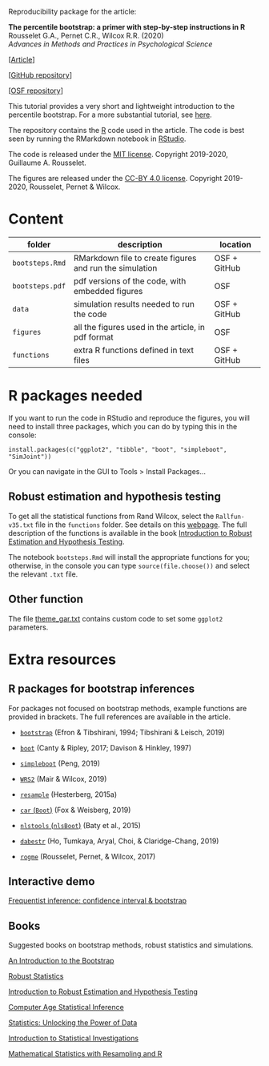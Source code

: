 Reproducibility package for the article:

**The percentile bootstrap: a primer with step-by-step instructions in R**  
Rousselet G.A., Pernet C.R., Wilcox R.R. (2020)  
*Advances in Methods and Practices in Psychological Science*  

[[Article](https://journals.sagepub.com/doi/10.1177/2515245920911881)]

[[GitHub repository](https://github.com/GRousselet/bootsteps)]

[[OSF repository](https://osf.io/dvuze/)]

This tutorial provides a very short and lightweight introduction to the percentile bootstrap. For a more substantial tutorial, see [here](https://osf.io/8b4t5/).

The repository contains the [R](https://www.r-project.org/) code  used in the article. The code is best seen by running the RMarkdown notebook in [RStudio](https://www.rstudio.com/).

The code is released under the [MIT license](https://opensource.org/licenses/MIT). Copyright 2019-2020, Guillaume A. Rousselet.

The figures are released under the [CC-BY 4.0 license](https://creativecommons.org/licenses/by/4.0/legalcode). Copyright 2019-2020, Rousselet, Pernet & Wilcox.

# Content
|folder|description|location|
|-----|-----|-----|
|`bootsteps.Rmd`|RMarkdown file to create figures and run the simulation|OSF + GitHub|
|`bootsteps.pdf`|pdf versions of the code, with embedded figures|OSF|
|`data`|simulation results needed to run the code|OSF + GitHub|
|`figures`|all the figures used in the article, in pdf format|OSF|
|`functions`|extra R functions defined in text files|OSF + GitHub|

# R packages needed
If you want to run the code in RStudio and reproduce the figures, you will need to install three packages, which you can do by typing this in the console:

`install.packages(c("ggplot2", "tibble", "boot", "simpleboot", "SimJoint"))`

Or you can navigate in the GUI to Tools > Install Packages...

## Robust estimation and hypothesis testing
To get all the statistical functions from Rand Wilcox, select the `Rallfun-v35.txt` file in the `functions` folder. See details on this [webpage](https://dornsife.usc.edu/labs/rwilcox/software/). The full description of the functions is available in the book [Introduction to Robust Estimation and Hypothesis Testing](https://books.google.co.uk/books/about/Introduction_to_Robust_Estimation_and_Hy.html?id=8f8nBb4__EYC&printsec=frontcover&source=kp_read_button&redir_esc=y#v=onepage&q&f=false).

The notebook `bootsteps.Rmd` will install the appropriate functions for you; otherwise, in the console you can type `source(file.choose())` and select the relevant `.txt` file.

## Other function
The file [theme_gar.txt](https://github.com/GRousselet/articles/blob/master/bootstrap/functions/theme_gar.txt) contains custom code to set some `ggplot2` parameters.

# Extra resources

## R packages for bootstrap inferences

For packages not focused on bootstrap methods, example functions are provided in brackets. The full references are available in the article.

- [`bootstrap`](https://cran.r-project.org/web/packages/bootstrap/) (Efron & Tibshirani, 1994; Tibshirani & Leisch, 2019)

- [`boot`](https://cran.r-project.org/web/packages/boot/) (Canty & Ripley, 2017; Davison & Hinkley, 1997)

- [`simpleboot`](https://cran.r-project.org/web/packages/simpleboot/) (Peng, 2019)

- [`WRS2`](https://cran.r-project.org/web/packages/WRS2/) (Mair & Wilcox, 2019)

- [`resample`](https://cran.r-project.org/web/packages/resample/) (Hesterberg, 2015a)

- [`car` (`Boot`)](https://cran.r-project.org/web/packages/car/) (Fox & Weisberg, 2019)

- [`nlstools` (`nlsBoot`)](https://cran.r-project.org/web/packages/nlstools/) (Baty et al., 2015)

- [`dabestr`](https://cran.r-project.org/web/packages/dabestr/) (Ho, Tumkaya, Aryal, Choi, & Claridge-Chang, 2019)

- [`rogme`](https://github.com/GRousselet/rogme) (Rousselet, Pernet, & Wilcox, 2017)

## Interactive demo
[Frequentist inference: confidence interval & bootstrap](https://seeing-theory.brown.edu/frequentist-inference/index.html)

## Books
Suggested books on bootstrap methods, robust statistics and simulations.

[An Introduction to the Bootstrap](https://books.google.co.uk/books?id=gLlpIUxRntoC&printsec=frontcover&dq=bootstrap+efron&hl=en&sa=X&ved=0ahUKEwjiv676orHiAhVIRxUIHYkgAckQ6AEIKDAA#v=onepage&q=bootstrap%20efron&f=false)

[Robust Statistics](https://books.google.co.uk/books?id=yAmZsxWSEWgC&dq=mathematical+foundations+of+robust+statistics&hl=en&sa=X&ved=0ahUKEwj3tP6Oo7HiAhU_UhUIHftBCnQQ6AEILjAB)

[Introduction to Robust Estimation and Hypothesis Testing](https://books.google.co.uk/books/about/Introduction_to_Robust_Estimation_and_Hy.html?id=8f8nBb4__EYC&printsec=frontcover&source=kp_read_button&redir_esc=y#v=onepage&q&f=false)

[Computer Age Statistical Inference](https://books.google.co.uk/books?id=Sj1yDAAAQBAJ&printsec=frontcover&dq=computer+inference+efron&hl=en&sa=X&ved=0ahUKEwiXy7vjorHiAhU4SxUIHUm7A3kQ6AEIKDAA#v=onepage&q=computer%20inference%20efron&f=false)

[Statistics: Unlocking the Power of Data](https://books.google.co.uk/books?id=EpBEDwAAQBAJ&printsec=frontcover&dq=Statistics:+Unlocking+the+Power+of+Data&hl=en&sa=X&ved=0ahUKEwil1unSorHiAhUPTxUIHfCwBjEQ6AEIKDAA#v=onepage&q=Statistics%3A%20Unlocking%20the%20Power%20of%20Data&f=false)

[Introduction to Statistical Investigations](https://books.google.co.uk/books?id=FsvVwQEACAAJ&dq=Introduction+to+Statistical+Investigations&hl=en&sa=X&ved=0ahUKEwigt_2worHiAhUySBUIHcZqCnAQ6AEIKDAA)

[Mathematical Statistics with Resampling and R](https://books.google.co.uk/books?id=_2hvDwAAQBAJ&printsec=frontcover&dq=Mathematical+Statistics+with+Resampling+and+R&hl=en&sa=X&ved=0ahUKEwiEj_-gorHiAhXkQhUIHRauC-IQ6AEILzAB#v=onepage&q=Mathematical%20Statistics%20with%20Resampling%20and%20R&f=false)
